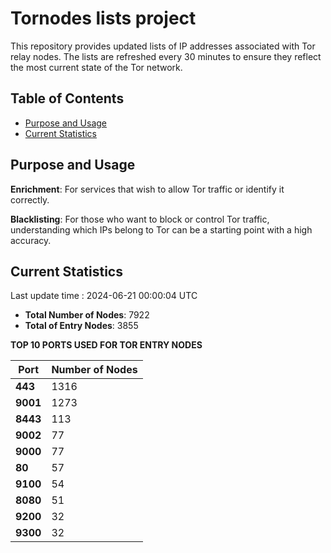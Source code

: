 # Tornodes lists project

This repository provides updated lists of IP addresses associated with Tor relay nodes. The lists are refreshed every 30 minutes to ensure they reflect the most current state of the Tor network.

## Table of Contents

- [Purpose and Usage](#purpose-and-usage)
- [Current Statistics](#current-statistics)


## Purpose and Usage

**Enrichment**: For services that wish to allow Tor traffic or identify it correctly.

**Blacklisting**: For those who want to block or control Tor traffic, understanding which IPs belong to Tor can be a starting point with a high accuracy.

## Current Statistics

Last update time : 2024-06-21 00:00:04 UTC

- **Total Number of Nodes**: 7922
- **Total of Entry Nodes**: 3855

**TOP 10 PORTS USED FOR TOR ENTRY NODES**

| **Port** | **Number of Nodes** |
|------|-----------------|
| **443**   | 1316  |
| **9001**   | 1273  |
| **8443**   | 113  |
| **9002**   | 77  |
| **9000**   | 77  |
| **80**   | 57  |
| **9100**   | 54  |
| **8080**   | 51  |
| **9200**   | 32  |
| **9300**   | 32  |


